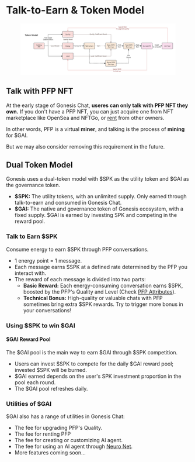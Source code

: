 # Talk-to-Earn & Token Model

<figure><img src="../.gitbook/assets/经济系统场景英文版v1.0 (3).jpg" alt=""><figcaption></figcaption></figure>

## Talk with PFP NFT

At the early stage of Gonesis Chat, **useres can only talk with PFP NFT they own.** If you don't have a PFP NFT, you can just acquire one from NFT marketplace like OpenSea and NFTGo, or [rent](pfp-rental.md) from other owners.&#x20;

In other words, PFP is a virtual **miner**, and talking is the process of **mining** for $GAI.&#x20;

But we may also consider removing this requirement in the future.

## Dual Token Model

Gonesis uses a dual-token model with $SPK as the utility token and $GAI as the governance token.

* **$SPK:**  The utility tokens, with an unlimited supply. Only earned through talk-to-earn and consumed in Gonesis Chat.
* **$GAI:** The native and governance token of Gonesis ecosystem, with a fixed supply. $GAI is earned by investing SPK and competing in the reward pool.

### Talk to Earn $SPK

Consume energy to earn $SPK through PFP conversations.

* 1 energy point = 1 message.&#x20;
* Each message earns $SPK at a defined rate determined by the PFP you interact with.
* The reward of each message is divided into two parts:&#x20;
  * **Basic Reward:** Each energy-consuming conversation earns $SPK, boosted by the PFP's Quality and Level (Check [PFP Attributes](pfp-attributes.md)).
  * **Technical Bonus:** High-quality or valuable chats with PFP sometimes bring extra $SPK rewards. Try to trigger more bonus in your conversations!

### Using $SPK to win $GAI

#### $GAI Reward Pool

The $GAI pool is the main way to earn $GAI through $SPK competition.

* Users can invest $SPK to compete for the daily $GAI reward pool; invested $SPK will be burned.
* $GAI earned depends on the user's SPK investment proportion in the pool each round.
* The $GAI pool refreshes daily.

### Utilities of $GAI

$GAI also has a range of utilities in Gonesis Chat:

* The fee for upgrading PFP's Quality.
* The fee for renting PFP
* The fee for creating or customizing AI agent.
* The fee for using an AI agent through [Neuro Net](../gonesis-neuro-net/).
* More features coming soon...
